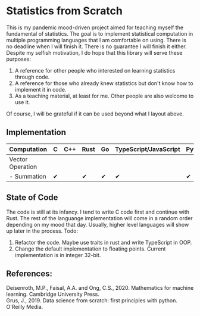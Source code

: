 # Statistics from Scratch
This is my pandemic mood-driven project aimed for teaching myself the fundamental of statistics. The goal is to implement statistical computation in multiple programming languages that I am comfortable on using. There is no deadline when I will finish it. There is no guarantee I will finish it either. Despite my selfish motivation, I do hope that this library will serve these purposes:
1. A reference for other people who interested on learning statistics through code.
2. A reference for those who already knew statistics but don't know how to implement it in code.
3. As a teaching material, at least for me. Other people are also welcome to use it. 

Of course, I will be grateful if it can be used beyond what I layout above.

## Implementation

|Computation        |   C    | C++   | Rust  | Go    | TypeScript/JavaScript | Python    | Julia | R     |
|-------------------|----    |------ |-------|-----  |-----------------------|-------    |-------|---    |
| Vector Operation  |        |       |       |       |                       |           |       |       |
| - Summation       |✔       |       |✔     | ✔     | ✔                    | ✔         |       |       |

## State of Code
The code is still at its infancy. I tend to write C code first and continue with Rust. The rest of the languange implementation will come in a random order depending on my mood that day. Usually, higher level languages will show up later in the process. Todo:
1. Refactor the code. Maybe use traits in rust and write TypeScript in OOP.
2. Change the default implementation to floating points. Current implementation is in integer 32-bit. 

## References:
Deisenroth, M.P., Faisal, A.A. and Ong, C.S., 2020. Mathematics for machine learning. Cambridge University Press.</br>
Grus, J., 2019. Data science from scratch: first principles with python. O'Reilly Media.

